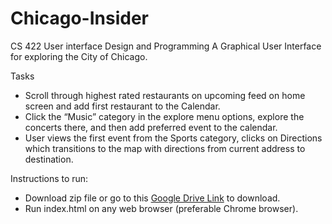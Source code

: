 # Chicago-Insider
CS 422 User interface Design and Programming
A Graphical User Interface for exploring the City of Chicago.

Tasks
- Scroll through highest rated restaurants on upcoming feed on home screen and add first restaurant to the Calendar.
- Click the “Music” category in the explore menu options, explore the concerts there, and then add preferred event to the calendar.
- User views the first event from the Sports category, clicks on Directions which transitions to the map with directions from current address to destination.

Instructions to run:
- Download zip file or go to this [Google Drive Link](https://drive.google.com/file/d/13xonh7Vh3Gj5MRhrp9ysCydgQM4nAJj0/view?usp=sharing) to download.
- Run index.html on any web browser (preferable Chrome browser).
